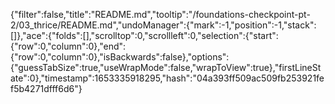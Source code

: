 {"filter":false,"title":"README.md","tooltip":"/foundations-checkpoint-pt-2/03_thrice/README.md","undoManager":{"mark":-1,"position":-1,"stack":[]},"ace":{"folds":[],"scrolltop":0,"scrollleft":0,"selection":{"start":{"row":0,"column":0},"end":{"row":0,"column":0},"isBackwards":false},"options":{"guessTabSize":true,"useWrapMode":false,"wrapToView":true},"firstLineState":0},"timestamp":1653335918295,"hash":"04a393ff509ac509fb253921fef5b4271dfff6d6"}